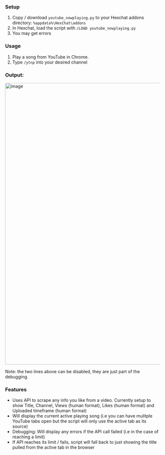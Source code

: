 ### Setup 
1. Copy / download `youtube_nowplaying.py` to your Hexchat addons directory: `%appdata%\HexChat\addons`
2. In Hexchat, load the script with `/LOAD youtube_nowplaying.py`
3. You may get errors

### Usage
1. Play a song from YouTube in Chrome.
2. Type `/ytnp` into your desired channel

### Output:   
<img width="914" alt="image" src="https://github.com/Moodkiller/YouTube-NowPlaying/assets/11341653/131d8864-2ad0-4c71-be54-d3142d929ee8">   

Note: the two lines above can be disabled, they are just part of the debugging.

### Features
* Uses API to scrape any info you like from a video. Currently setup to show Title, Channel, Views (human format), Likes (human format) and Uploaded timeframe (human format)
* Will display the current active playing song (i.e you can have mulitple YouTube tabs open but the script will only use the active tab as its source)
* Debugging: Will display any errors if the API call failed (i.e in the case of reaching a limit)
* If API reaches its limit / fails, script will fall back to just showing the title pulled from the active tab in the browser
